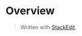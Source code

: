 # Overview




> Written with [StackEdit](https://stackedit.io/).
<!--stackedit_data:
eyJoaXN0b3J5IjpbMTUxMTUwODg3NF19
-->